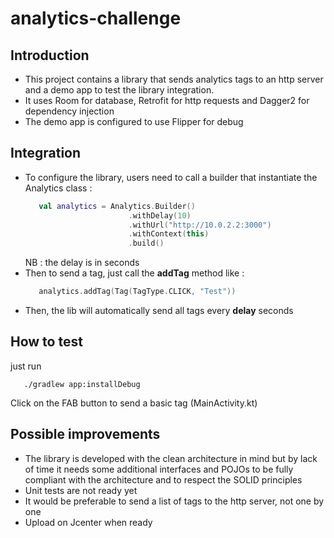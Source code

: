 # analytics-challenge

Introduction
------------

* This project contains a library that sends analytics tags to an http server and a demo app to test the library integration.
* It uses Room for database, Retrofit for http requests and Dagger2 for dependency injection
* The demo app is configured to use Flipper for debug

Integration
-----------

* To configure the library, users need to call a builder that instantiate the Analytics class : 
  ```kotlin
     val analytics = Analytics.Builder()
                         .withDelay(10)
                         .withUrl("http://10.0.2.2:3000")
                         .withContext(this)
                         .build()
  ```
  NB : the delay is in seconds
* Then to send a tag, just call the **addTag** method like :
  ```kotlin
     analytics.addTag(Tag(TagType.CLICK, "Test"))
  ```
* Then, the lib will automatically send all tags every **delay** seconds

How to test
-----------

just run 
```shell script
   ./gradlew app:installDebug
```

Click on the FAB button to send a basic tag (MainActivity.kt)

Possible improvements
---------------------

* The library is developed with the clean architecture in mind but by lack of time it needs some additional interfaces and POJOs to be fully compliant with the architecture and to respect the SOLID principles
* Unit tests are not ready yet
* It would be preferable to send a list of tags to the http server, not one by one
* Upload on Jcenter when ready

